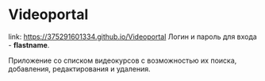 # Videoportal
link: https://375291601334.github.io/Videoportal
Логин и пароль для входа - **flastname**.

Приложение со списком видеокурсов с возможностью их поиска, добавления, редактирования и удаления.
